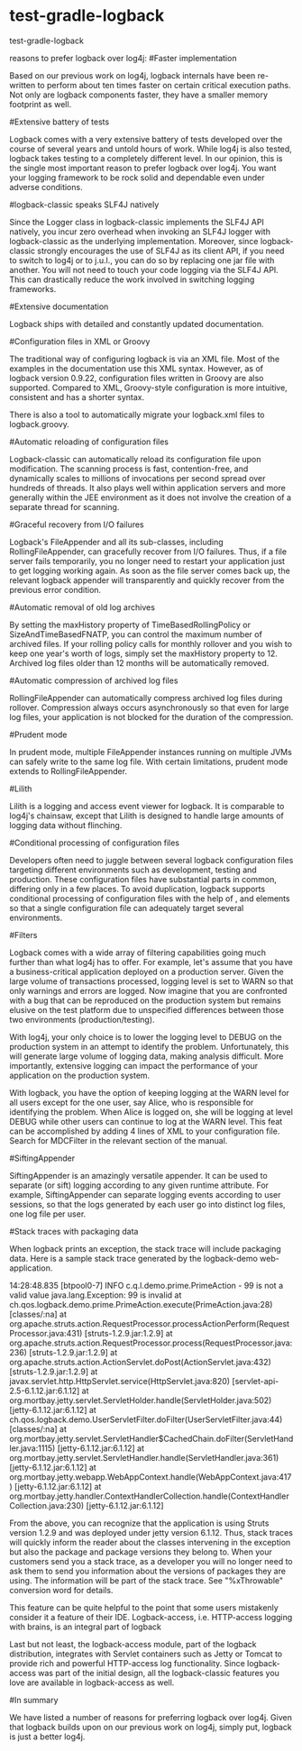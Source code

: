 # test-gradle-logback
test-gradle-logback

reasons to prefer logback over log4j:
#Faster implementation

Based on our previous work on log4j, logback internals have been re-written to perform about ten times faster on certain critical execution paths. Not only are logback components faster, they have a smaller memory footprint as well.

#Extensive battery of tests

Logback comes with a very extensive battery of tests developed over the course of several years and untold hours of work. While log4j is also tested, logback takes testing to a completely different level. In our opinion, this is the single most important reason to prefer logback over log4j. You want your logging framework to be rock solid and dependable even under adverse conditions.

#logback-classic speaks SLF4J natively

Since the Logger class in logback-classic implements the SLF4J API natively, you incur zero overhead when invoking an SLF4J logger with logback-classic as the underlying implementation. Moreover, since logback-classic strongly encourages the use of SLF4J as its client API, if you need to switch to log4j or to j.u.l., you can do so by replacing one jar file with another. You will not need to touch your code logging via the SLF4J API. This can drastically reduce the work involved in switching logging frameworks.

#Extensive documentation

Logback ships with detailed and constantly updated documentation.

#Configuration files in XML or Groovy

The traditional way of configuring logback is via an XML file. Most of the examples in the documentation use this XML syntax. However, as of logback version 0.9.22, configuration files written in Groovy are also supported. Compared to XML, Groovy-style configuration is more intuitive, consistent and has a shorter syntax.

There is also a tool to automatically migrate your logback.xml files to logback.groovy.

#Automatic reloading of configuration files

Logback-classic can automatically reload its configuration file upon modification. The scanning process is fast, contention-free, and dynamically scales to millions of invocations per second spread over hundreds of threads. It also plays well within application servers and more generally within the JEE environment as it does not involve the creation of a separate thread for scanning.

#Graceful recovery from I/O failures

Logback's FileAppender and all its sub-classes, including RollingFileAppender, can gracefully recover from I/O failures. Thus, if a file server fails temporarily, you no longer need to restart your application just to get logging working again. As soon as the file server comes back up, the relevant logback appender will transparently and quickly recover from the previous error condition.

#Automatic removal of old log archives

By setting the maxHistory property of TimeBasedRollingPolicy or SizeAndTimeBasedFNATP, you can control the maximum number of archived files. If your rolling policy calls for monthly rollover and you wish to keep one year's worth of logs, simply set the maxHistory property to 12. Archived log files older than 12 months will be automatically removed.

#Automatic compression of archived log files

RollingFileAppender can automatically compress archived log files during rollover. Compression always occurs asynchronously so that even for large log files, your application is not blocked for the duration of the compression.

#Prudent mode

In prudent mode, multiple FileAppender instances running on multiple JVMs can safely write to the same log file. With certain limitations, prudent mode extends to RollingFileAppender.

#Lilith

Lilith is a logging and access event viewer for logback. It is comparable to log4j's chainsaw, except that Lilith is designed to handle large amounts of logging data without flinching.

#Conditional processing of configuration files

Developers often need to juggle between several logback configuration files targeting different environments such as development, testing and production. These configuration files have substantial parts in common, differing only in a few places. To avoid duplication, logback supports conditional processing of configuration files with the help of <if>, <then> and <else> elements so that a single configuration file can adequately target several environments.

#Filters

Logback comes with a wide array of filtering capabilities going much further than what log4j has to offer. For example, let's assume that you have a business-critical application deployed on a production server. Given the large volume of transactions processed, logging level is set to WARN so that only warnings and errors are logged. Now imagine that you are confronted with a bug that can be reproduced on the production system but remains elusive on the test platform due to unspecified differences between those two environments (production/testing).

With log4j, your only choice is to lower the logging level to DEBUG on the production system in an attempt to identify the problem. Unfortunately, this will generate large volume of logging data, making analysis difficult. More importantly, extensive logging can impact the performance of your application on the production system.

With logback, you have the option of keeping logging at the WARN level for all users except for the one user, say Alice, who is responsible for identifying the problem. When Alice is logged on, she will be logging at level DEBUG while other users can continue to log at the WARN level. This feat can be accomplished by adding 4 lines of XML to your configuration file. Search for MDCFilter in the relevant section of the manual.

#SiftingAppender

SiftingAppender is an amazingly versatile appender. It can be used to separate (or sift) logging according to any given runtime attribute. For example, SiftingAppender can separate logging events according to user sessions, so that the logs generated by each user go into distinct log files, one log file per user.

#Stack traces with packaging data

When logback prints an exception, the stack trace will include packaging data. Here is a sample stack trace generated by the logback-demo web-application.

14:28:48.835 [btpool0-7] INFO  c.q.l.demo.prime.PrimeAction - 99 is not a valid value
java.lang.Exception: 99 is invalid
  at ch.qos.logback.demo.prime.PrimeAction.execute(PrimeAction.java:28) [classes/:na]
  at org.apache.struts.action.RequestProcessor.processActionPerform(RequestProcessor.java:431) [struts-1.2.9.jar:1.2.9]
  at org.apache.struts.action.RequestProcessor.process(RequestProcessor.java:236) [struts-1.2.9.jar:1.2.9]
  at org.apache.struts.action.ActionServlet.doPost(ActionServlet.java:432) [struts-1.2.9.jar:1.2.9]
  at javax.servlet.http.HttpServlet.service(HttpServlet.java:820) [servlet-api-2.5-6.1.12.jar:6.1.12]
  at org.mortbay.jetty.servlet.ServletHolder.handle(ServletHolder.java:502) [jetty-6.1.12.jar:6.1.12]
  at ch.qos.logback.demo.UserServletFilter.doFilter(UserServletFilter.java:44) [classes/:na]
  at org.mortbay.jetty.servlet.ServletHandler$CachedChain.doFilter(ServletHandler.java:1115) [jetty-6.1.12.jar:6.1.12]
  at org.mortbay.jetty.servlet.ServletHandler.handle(ServletHandler.java:361) [jetty-6.1.12.jar:6.1.12]
  at org.mortbay.jetty.webapp.WebAppContext.handle(WebAppContext.java:417) [jetty-6.1.12.jar:6.1.12]
  at org.mortbay.jetty.handler.ContextHandlerCollection.handle(ContextHandlerCollection.java:230) [jetty-6.1.12.jar:6.1.12]

From the above, you can recognize that the application is using Struts version 1.2.9 and was deployed under jetty version 6.1.12. Thus, stack traces will quickly inform the reader about the classes intervening in the exception but also the package and package versions they belong to. When your customers send you a stack trace, as a developer you will no longer need to ask them to send you information about the versions of packages they are using. The information will be part of the stack trace. See "%xThrowable" conversion word for details.

This feature can be quite helpful to the point that some users mistakenly consider it a feature of their IDE.
Logback-access, i.e. HTTP-access logging with brains, is an integral part of logback

Last but not least, the logback-access module, part of the logback distribution, integrates with Servlet containers such as Jetty or Tomcat to provide rich and powerful HTTP-access log functionality. Since logback-access was part of the initial design, all the logback-classic features you love are available in logback-access as well.

#In summary

We have listed a number of reasons for preferring logback over log4j. Given that logback builds upon on our previous work on log4j, simply put, logback is just a better log4j.
